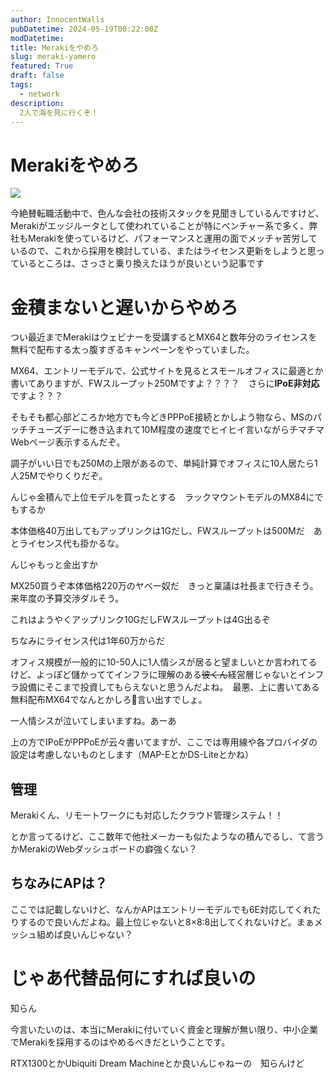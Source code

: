 ```yaml
---
author: InnocentWalls
pubDatetime: 2024-05-19T00:22:00Z
modDatetime: 
title: Merakiをやめろ
slug: meraki-yamero
featured: True
draft: false
tags:
  - network
description:
  2人で海を見に行くぞ！
---
```


# Merakiをやめろ

<img src="https://image.weight100kg.dev/Untitled.webp">


今絶賛転職活動中で、色んな会社の技術スタックを見聞きしているんですけど、Merakiがエッジルータとして使われていることが特にベンチャー系で多く、弊社もMerakiを使っているけど、パフォーマンスと運用の面でメッチャ苦労しているので、これから採用を検討している、またはライセンス更新をしようと思っているところは、さっさと乗り換えたほうが良いという記事です

# 金積まないと遅いからやめろ

つい最近までMerakiはウェビナーを受講するとMX64と数年分のライセンスを無料で配布する太っ腹すぎるキャンペーンをやっていました。

MX64、エントリーモデルで、公式サイトを見るとスモールオフィスに最適とか書いてありますが、FWスループット250Mですよ？？？？　さらに**IPoE非対応**ですよ？？？

そもそも都心部どころか地方でも今どきPPPoE接続とかしよう物なら、MSのパッチチューズデーに巻き込まれて10M程度の速度でヒイヒイ言いながらチマチマWebページ表示するんだぞ。

調子がいい日でも250Mの上限があるので、単純計算でオフィスに10人居たら1人25Mでやりくりだぞ。

んじゃ金積んで上位モデルを買ったとする　ラックマウントモデルのMX84にでもするか

本体価格40万出してもアップリンクは1Gだし、FWスループットは500Mだ　あとライセンス代も掛かるな。

んじゃもっと金出すか

MX250買うぞ本体価格220万のヤベー奴だ　きっと稟議は社長まで行きそう。　来年度の予算交渉ダルそう。

これはようやくアップリンク10GだしFWスループットは4G出るぞ

ちなみにライセンス代は1年60万からだ

オフィス規模が一般的に10-50人に1人情シスが居ると望ましいとか言われてるけど、よっぽど儲かっててインフラに理解のある~~彼くん~~経営層じゃないとインフラ設備にそこまで投資してもらえないと思うんだよね。　最悪、上に書いてある無料配布MX64でなんとかしろ💢言い出すでしょ。

一人情シスが泣いてしまいますね。あーあ

上の方でIPoEがPPPoEが云々書いてますが、ここでは専用線や各プロバイダの設定は考慮しないものとします（MAP-EとかDS-Liteとかね）

## 管理

Merakiくん、リモートワークにも対応したクラウド管理システム！！

とか言ってるけど、ここ数年で他社メーカーも似たようなの積んでるし、て言うかMerakiのWebダッシュボードの癖強くない？

## ちなみにAPは？

ここでは記載しないけど、なんかAPはエントリーモデルでも6E対応してくれたりするので良いんだよね。最上位じゃないと8×8:8出してくれないけど。まぁメッシュ組めば良いんじゃない？

# じゃあ代替品何にすれば良いの

知らん

今言いたいのは、本当にMerakiに付いていく資金と理解が無い限り、中小企業でMerakiを採用するのはやめるべきだということです。

RTX1300とかUbiquiti Dream Machineとか良いんじゃねーの　知らんけど


